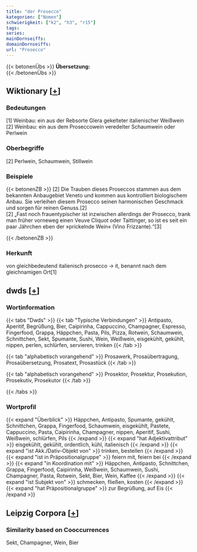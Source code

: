 ```yaml
---
title: "der Prosecco"
kategorien: ["Nomen"]
schwierigkeit: ["k2", "h3", "r15"]
tags:
series:
mainDornseiffs:
domainDornseiffs:
url: "Prosecco"
---
```


{{< betonenÜbs >}}
**Übersetzung:**  
{{< /betonenÜbs >}}

## Wiktionary [[+](https://de.wiktionary.org/wiki/Prosecco)]

### Bedeutungen
[1] Weinbau: ein aus der Rebsorte Glera gekelteter italienischer Weißwein  
[2] Weinbau: ein aus dem Proseccowein veredelter Schaumwein oder Perlwein  

### Oberbegriffe
[2] Perlwein, Schaumwein, Stillwein  

### Beispiele
{{< betonenZB >}}
[2] Die Trauben dieses Proseccos stammen aus dem bekannten Anbaugebiet Veneto und kommen aus kontrolliert biologischem Anbau. Sie verleihen diesem Prosecco seinen harmonischen Geschmack und sorgen für reinen Genuss.[2]  
[2] „Fast noch frauentypischer ist inzwischen allerdings der Prosecco, trank man früher vorneweg einen Veuve Cliquot oder Taittinger, so ist es seit ein paar Jährchen eben der »prickelnde Wein« (Vino Frizzante).“[3]  

{{< /betonenZB >}}
### Herkunft
von gleichbedeutend italienisch prosecco → it, benannt nach dem gleichnamigen Ort[1]  



## dwds [[+](https://www.dwds.de/wb/Prosecco)]

### Wortinformation
{{< tabs "Dwds" >}}
{{< tab "Typische Verbindungen" >}}
Antipasto, Aperitif, Begrüßung, Bier, Caipirinha, Cappuccino, Champagner, Espresso, Fingerfood, Grappa, Häppchen, Pasta, Pils, Pizza, Rotwein, Schaumwein, Schnittchen, Sekt, Spumante, Sushi, Wein, Weißwein, eisgekühlt, gekühlt, nippen, perlen, schlürfen, servieren, trinken
{{< /tab >}}

{{< tab "alphabetisch vorangehend" >}}
Prosawerk, Prosaübertragung, Prosaübersetzung, Prosatext, Prosastück
{{< /tab >}}

{{< tab "alphabetisch vorangehend" >}}
Prosektor, Prosektur, Prosekution, Prosekutiv, Prosekutor
{{< /tab >}}

{{< /tabs >}}

### Wortprofil
{{< expand "Überblick" >}} Häppchen, Antipasto, Spumante, gekühlt, Schnittchen, Grappa, Fingerfood, Schaumwein, eisgekühlt, Pastete, Cappuccino, Pasta, Caipirinha, Champagner, nippen, Aperitif, Sushi, Weißwein, schlürfen, Pils {{< /expand >}}
{{< expand "hat Adjektivattribut" >}} eisgekühlt, gekühlt, ordentlich, kühl, italienisch {{< /expand >}}
{{< expand "ist Akk./Dativ-Objekt von" >}} trinken, bestellen {{< /expand >}}
{{< expand "ist in Präpositionalgruppe" >}} feiern mit, feiern bei {{< /expand >}}
{{< expand "in Koordination mit" >}} Häppchen, Antipasto, Schnittchen, Grappa, Fingerfood, Caipirinha, Weißwein, Schaumwein, Sushi, Champagner, Pasta, Rotwein, Sekt, Bier, Wein, Kaffee {{< /expand >}}
{{< expand "ist Subjekt von" >}} schmecken, fließen, kosten {{< /expand >}}
{{< expand "hat Präpositionalgruppe" >}} zur Begrüßung, auf Eis {{< /expand >}}

## Leipzig Corpora [[+](https://corpora.uni-leipzig.de/en/res?word=Prosecco&corpusId=deu_newscrawl-public_2018)]


### Similarity based on Cooccurrences
Sekt, Champagner, Wein, Bier


